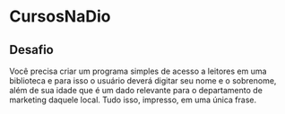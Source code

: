 # CursosNaDio

## Desafio
Você precisa criar um programa simples de acesso a leitores
em uma biblioteca e para isso o usuário deverá digitar seu
nome e o sobrenome, além de sua idade que é um dado
relevante para o departamento de marketing daquele local.
Tudo isso, impresso, em uma única frase.
